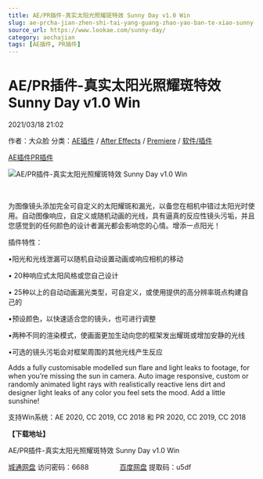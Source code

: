 ```yaml
---
title: AE/PR插件-真实太阳光照耀斑特效 Sunny Day v1.0 Win
slug: ae-prcha-jian-zhen-shi-tai-yang-guang-zhao-yao-ban-te-xiao-sunny-day-v1-0-win
source_url: https://www.lookae.com/sunny-day/
category: aechajian
tags: [AE插件, PR插件]
---
```

# AE/PR插件-真实太阳光照耀斑特效 Sunny Day v1.0 Win

2021/03/18 21:02

作者：大众脸
分类：[AE插件](https://www.lookae.com/after-effects/aechajian/) / [After Effects](https://www.lookae.com/after-effects/) / [Premiere](https://www.lookae.com/qitarjcj/premierezy/) / [软件/插件](https://www.lookae.com/qitarjcj/)

[AE插件](https://www.lookae.com/tag/ae%e6%8f%92%e4%bb%b6/)[PR插件](https://www.lookae.com/tag/pr%e6%8f%92%e4%bb%b6/)

![AE/PR插件-真实太阳光照耀斑特效 Sunny Day v1.0 Win](https://www.lookae.com/wp-content/uploads/2021/03/Sunny-Day-.jpg "AE/PR插件-真实太阳光照耀斑特效 Sunny Day v1.0 Win-LookAE.com")

[﻿﻿﻿](https://cloud.video.taobao.com//play/u/705956171/p/1/e/6/t/1/301616612775.mp4)

为图像镜头添加完全可自定义的太阳耀斑和漏光，以备您在相机中错过太阳光时使用。自动图像响应，自定义或随机动画的光线，具有逼真的反应性镜头污垢，并且您感觉到的任何颜色的设计者漏光都会影响您的心情。增添一点阳光！

插件特性：

•阳光和光线泄漏可以随机自动设置动画或响应相机的移动

• 20种响应式太阳风格或您自己设计

• 25种以上的自动动画漏光类型，可自定义，或使用提供的高分辨率斑点构建自己的

•预设颜色，以快速适合您的镜头，也可进行调整

•两种不同的渲染模式，使画面更加生动向您的框架发出耀斑或增加安静的光线

•可选的镜头污垢会对框架周围的其他光线产生反应

Adds a fully customisable modelled sun flare and light leaks to footage, for when you’re missing the sun in camera. Auto image responsive, custom or randomly animated light rays with realistically reactive lens dirt and designer light leaks of any color you feel sets the mood. Add a little sunshine!

支持Win系统：AE 2020, CC 2019, CC 2018 和 PR 2020, CC 2019, CC 2018

**【下载地址】**

AE/PR插件-真实太阳光照耀斑特效 Sunny Day v1.0 Win

[城通网盘](https://089u.com/f/680462-486176456-7259fa) 访问密码：6688                [百度网盘](https://pan.baidu.com/s/1Ari1GN9h6T8JEZRhHZaqRA) 提取码：u5df
